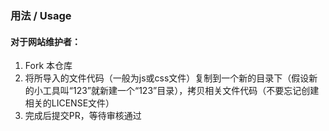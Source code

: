 ### 用法 / Usage


#### 对于网站维护者：

1. Fork 本仓库
2. 将所导入的文件代码（一般为js或css文件）复制到一个新的目录下（假设新的小工具叫“123”就新建一个“123”目录），拷贝相关文件代码（不要忘记创建相关的LICENSE文件）
3. 完成后提交PR，等待审核通过



